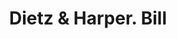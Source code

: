 ---
doi: 10.7916/D8K65W6Q
date_other: '1880'
date_other_textual: 1880-1889
form: printed ephemera
genre:
- Invoices
name:
- Dietz & Harper
object_in_context_url: https://biggert.cul.columbia.edu/items/view/ave_biggert_01344
subject_hierarchical_geographic:
- Zanesville, Ohio, United States
subject_name:
- Dietz & Harper
title: Dietz & Harper. Bill
sort_title: Dietz & Harper. Bill
call_number: ave_biggert_01344
coordinates:
- 39.94611111111111,-82.01222222222222
pid: ave_biggert_01344
identifiers: ave_biggert_01344
canvas_id: ldpd:396606
permalink: "/items/ave_biggert_01344/"
layout: iiif-image-page
---
